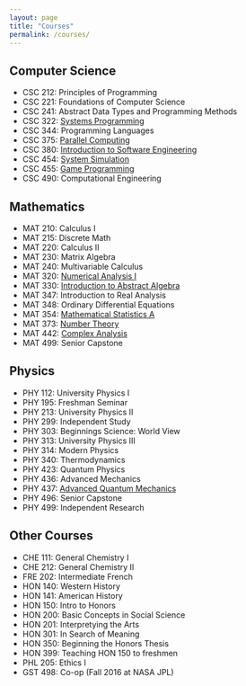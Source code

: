 ```yaml
---
layout: page
title: "Courses"
permalink: /courses/
---
```


## Computer Science

- CSC 212: Principles of Programming
- CSC 221: Foundations of Computer Science
- CSC 241: Abstract Data Types and Programming Methods
- CSC 322: [Systems Programming](
  https://github.com/kroffo/CSC322)
- CSC 344: Programming Languages
- CSC 375: [Parallel Computing](
  https://github.com/kroffo/CSC375)
- CSC 380: [Introduction to Software Engineering](
  http://IRONKLADD.github.io/)
- CSC 454: [System Simulation](
  https://github.com/kroffo/CSC454)
- CSC 455: [Game Programming](
  https://github.com/kroffo/CSC455)
- CSC 490: Computational Engineering

## Mathematics

- MAT 210: Calculus I
- MAT 215: Discrete Math
- MAT 220: Calculus II
- MAT 230: Matrix Algebra
- MAT 240: Multivariable Calculus
- MAT 320: [Numerical Analysis I](
  https://github.com/kroffo/MAT320)
- MAT 330: [Introduction to Abstract Algebra](
  https://github.com/kroffo/MAT330)
- MAT 347: Introduction to Real Analysis
- MAT 348: Ordinary Differential Equations
- MAT 354: [Mathematical Statistics A](
  https://github.com/kroffo/Mat354)
- MAT 373: [Number Theory](
  https://github.com/kroffo/MAT373)
- MAT 442: [Complex Analysis](
  https://github.com/kroffo/Mat442)
- MAT 499: Senior Capstone

## Physics

- PHY 112: University Physics I
- PHY 195: Freshman Seminar
- PHY 213: University Physics II
- PHY 299: Independent Study
- PHY 303: Beginnings Science: World View
- PHY 313: University Physics III
- PHY 314: Modern Physics
- PHY 340: Thermodynamics
- PHY 423: Quantum Physics
- PHY 436: Advanced Mechanics
- PHY 437: [Advanced Quantum Mechanics](
  https://github.com/kroffo/PHY437)
- PHY 496: Senior Capstone
- PHY 499: Independent Research

## Other Courses

- CHE 111: General Chemistry I
- CHE 212: General Chemistry II
- FRE 202: Intermediate French
- HON 140: Western History
- HON 141: American History
- HON 150: Intro to Honors
- HON 200: Basic Concepts in Social Science
- HON 201: Interpretying the Arts
- HON 301: In Search of Meaning
- HON 350: Beginning the Honors Thesis
- HON 399: Teaching HON 150 to freshmen
- PHL 205: Ethics I
- GST 498: Co-op (Fall 2016 at NASA JPL)